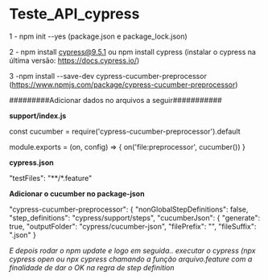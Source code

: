 # Teste_API_cypress

1 - npm init --yes (package.json e package_lock.json)

2 - npm install cypress@9.5.1 ou npm install cypress (instalar o cypress na última versão: https://docs.cypress.io/)

3 -npm install --save-dev cypress-cucumber-preprocessor (https://www.npmjs.com/package/cypress-cucumber-preprocessor)


#########Adicionar dados no arquivos a seguir###########

**support/index.js**

const cucumber = require('cypress-cucumber-preprocessor').default

module.exports = (on, config) => {
  on('file:preprocessor', cucumber())
}

**cypress.json**

"testFiles": "**/*.feature"

**Adicionar o cucumber no package-json**

  "cypress-cucumber-preprocessor": {
    "nonGlobalStepDefinitions": false,
    "step_definitions": "cypress/support/steps",
    "cucumberJson": {
      "generate": true,
      "outputFolder": "cypress/cucumber-json",
      "filePrefix": "",
      "fileSuffix": ".json"
    }
	
_E depois rodar o npm update e logo em seguida.. executar o cypress (npx cypress open ou npx cypress chamando a função arquivo.feature com a finalidade de dar o OK na regra de step definition_
